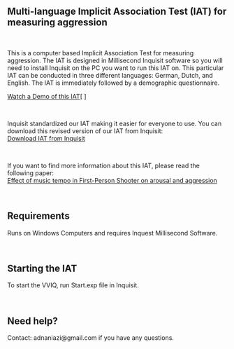 Multi-language Implicit Association Test (IAT) for measuring aggression
-----------------------------------------------------------------------

 

This is a computer based Implicit Association Test for measuring aggression. The
IAT is designed in Millisecond Inquisit software so you will need to install
Inquisit on the PC you want to run this IAT on. This particular IAT can be
conducted in three different languages: German, Dutch, and English. The IAT is
immediately followed by a demographic questionnaire.

[Watch a Demo of this IAT](https://www.youtube.com/watch?v=emqZKTAVenI)[ ]

 

Inquisit standardized our IAT making it easier for everyone to use. You can
download this revised version of our IAT from Inquisit:  
[Download IAT from
Inquisit](http://www.millisecond.com/download/library/IAT/AggressionIAT/)

 

If you want to find more information about this IAT, please read the following
paper:  
[Effect of music tempo in First-Person Shooter on arousal and
aggression](http://analyze4d.com/misc_adnan/Effect-of-music-tempo-in-First-Person-Shooter-on-arousal-and-aggression-Adnan-Niazi.pdf)

 

Requirements
------------

Runs on Windows Computers and requires Inquest Millisecond Software.

 

Starting the IAT
----------------

To start the VVIQ, run Start.exp file in Inquisit.

 

Need help?
----------

Contact: adnaniazi\@gmail.com if you have any questions.

